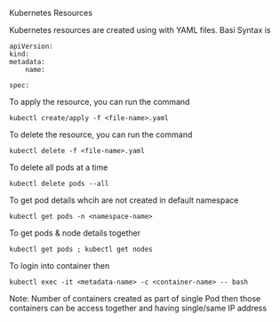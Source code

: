 Kubernetes Resources

Kubernetes resources are created using with YAML files. Basi Syntax is 

```
apiVersion:
kind:
metadata:
    name:

spec:

```

To apply the resource, you can run the command
```
kubectl create/apply -f <file-name>.yaml
```

To delete the resource, you can run the command
```
kubectl delete -f <file-name>.yaml
```
To delete all pods at a time
```
kubectl delete pods --all
```

To get pod details whcih are not created in default namespace
```
kubectl get pods -n <namespace-name>
```

To get pods & node details together
```
kubectl get pods ; kubectl get nodes
```

To login into container then
```
kubectl exec -it <metadata-name> -c <container-name> -- bash
```
Note: Number of containers created as part of single Pod then those containers can be access together and having single/same IP address